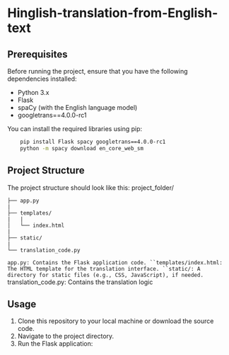 # Hinglish-translation-from-English-text
## Prerequisites

Before running the project, ensure that you have the following dependencies installed:

- Python 3.x
- Flask
- spaCy (with the English language model)
- googletrans==4.0.0-rc1

You can install the required libraries using pip:


```bash
    pip install Flask spacy googletrans==4.0.0-rc1
    python -m spacy download en_core_web_sm
```

## Project Structure
The project structure should look like this:
project_folder/

    ├── app.py
    |
    ├── templates/
    |   |
    │   └── index.html
    |
    ├── static/
    |
    └── translation_code.py

`app.py: Contains the Flask application code.
``templates/index.html: The HTML template for the translation interface.
``static/: A directory for static files (e.g., CSS, JavaScript), if needed.
`translation_code.py: Contains the translation logic

## Usage
1. Clone this repository to your local machine or download the source code.
2. Navigate to the project directory.
3. Run the Flask application:

